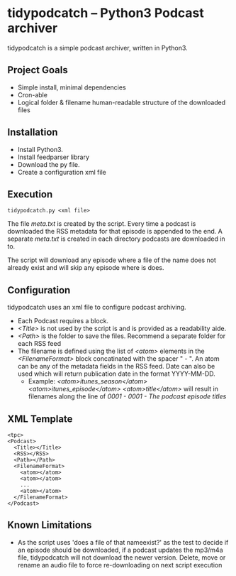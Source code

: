 # tidypodcatch – Python3 Podcast archiver

tidypodcatch is a simple podcast archiver, written in Python3.

## Project Goals

* Simple install, minimal dependencies
* Cron-able
* Logical folder & filename human-readable structure of the downloaded files

## Installation

* Install Python3.
* Install feedparser library
* Download the py file. 
* Create a configuration xml file

## Execution
    tidypodcatch.py <xml file>
The file _meta.txt_ is created by the script. Every time a podcast is downloaded the RSS metadata for that episode is appended to the end. A separate _meta.txt_ is created in each directory podcasts are downloaded in to.

The script will download any episode where a file of the name does not already exist and will skip any episode where is does.

## Configuration
tidypodcatch uses an xml file to configure podcast archiving.
* Each Podcast requires a <Podcast> block.
* _&lt;Title&gt;_ is not used by the script is and is provided as a readability aide.
* _&lt;Path&gt;_ is the folder to save the files. Recommend a separate folder for each RSS feed
* The filename is defined using the list of _&lt;atom&gt;_ elements in the _&lt;FilenameFormat&gt;_ block concatinated with the spacer " - ". An atom can be any of the metadata fields in the RSS feed. Date can also be used which will return publication date in the format YYYY-MM-DD. 
  *  Example: _&lt;atom&gt;itunes_season&lt;/atom&gt;_ _&lt;atom&gt;itunes_episode&lt;/atom&gt;_ _&lt;atom&gt;title&lt;/atom&gt;_ will result in filenames along the line of _0001 - 0001 - The podcast episode titles_

## XML Template
```<?xml version="1.0" standalone="yes"?>
<tpc>
<Podcast>
  <Title></Title>
  <RSS></RSS>
  <Path></Path>
  <FilenameFormat>
    <atom></atom>
    <atom></atom>
    ...
    <atom></atom>
  </FilenameFormat>
</Podcast>
```

## Known Limitations
* As the script uses 'does a file of that nameexist?' as the test to decide if an episode should be downloaded, if a podcast updates the mp3/m4a file, tidypodcatch will not download the newer version. Delete, move or rename an audio file to force re-downloading on next script execution
